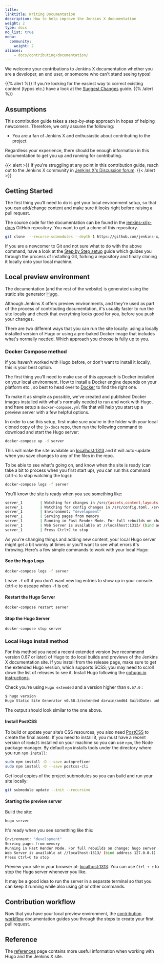 ```yaml
---
title:
linktitle: Writing Documentation
description: How to help improve the Jenkins X documentation
weight: 2
type: docs
no_list: true
menu:
  community:
    weight: 2
aliases:
    - docs/contributing/documentation/
---
```


We welcome your contributions to Jenkins X documentation whether you are a developer, an end user, or someone who can't stand seeing typos!

{{% alert %}}
If you're looking for the easiest way to correct existing content (typos etc.) have a look at the [Suggest Changes](/community/documentation/changes/) guide.
{{% /alert %}}

## Assumptions

This contribution guide takes a step-by-step approach in hopes of helping newcomers.
Therefore, we only assume the following:

* You are a fan of Jenkins X and enthusiastic about contributing to the project

Regardless your experience, there should be enough information in this documentation to get you up and running for contributing.

{{< alert >}}
If you're struggling at any point in this contribution guide, reach out to the Jenkins X community in [Jenkins X's Discussion forum](/community/).
{{< /alert >}}

## Getting Started

The first thing you'll need to do is get your local environment setup, so that you can add/change content and make sure it looks right before raising a pull request.

The source code for the documentation can be found in the [jenkins-x/jx-docs](https://github.com/jenkins-x/jx-docs) GitHub repository.
You want to get a clone of this repository.

```bash
git clone  --recurse-submodules --depth 1 https://github.com/jenkins-x/jx-docs.git
```

If you are a newcomer to Git and not sure what to do with the above command, have a look at the [Step by Step setup](/community/documentation/step-by-step/) guide which guides you through the process of installing Git, forking a repository and finally cloning it locally onto your local machine.

## Local preview environment

The documentation (and the rest of the website) is generated using the static site generator [Hugo](https://gohugo.io).

Although Jenkins X offers preview environments, and they're used as part of the process of contributing documentation, it's usually faster to run the site locally and check that everything looks good for you, before you push your changes.

There are two different ways that you can run the site locally: using a locally installed version of Hugo or using a pre-baked Docker image that includes what's normally needed. Which approach you choose is fully up to you.

### Docker Compose method

If you haven't worked with Hugo before, or don't want to install it locally, this is your best option.

The first thing you'll need to make use of this approach is Docker installed on your local environment. How to install a Docker engine depends on your platform etc., so best to head over to [Docker](https://docs.docker.com/install/) to find the right one.

To make it as simple as possible, we've created and published Docker images installed with what's normally needed to run and work with Hugo, and have setup a `docker-compose.yml` file that will help you start up a preview server with a few helpful options.

In order to use this setup, first make sure you're in the folder with your local cloned copy of the `jx-docs` repo, then run the following command to download and start the Hugo server:

```sh
docker-compose up -d server
```

This will make the site available on [localhost:1313](http://localhost:1313/) and it will auto-update when you save changes to any of the files in the repo.

To be able to see what's going on, and know when the site is ready (can take a bit to process when you first start up), you can run this command (ctrl-c to stop watching the logs):

```sh
docker-compose logs -f server
```

You'll know the site is ready when you see something like:

```sh
server_1        | Watching for changes in /src/{assets,content,layouts,static,themes}
server_1        | Watching for config changes in /src/config.toml, /src/themes/docsy/config.toml
server_1        | Environment: "development"
server_1        | Serving pages from memory
server_1        | Running in Fast Render Mode. For full rebuilds on change: hugo server --disableFastRender
server_1        | Web Server is available at //localhost:1313/ (bind address 0.0.0.0)
server_1        | Press Ctrl+C to stop
```

As you're changing things and adding new content, your local Hugo server might get a bit wonky at times or you'll want to see what errors it's throwing. Here's a few simple commands to work with your local Hugo:

#### See the Hugo Logs

```sh
docker-compose logs -f server
```

Leave `-f` off if you don't want new log entries to show up in your console. (ctrl-c to escape when `-f` is on)

#### Restart the Hugo Server

```sh
docker-compose restart server
```

#### Stop the Hugo Server

```sh
docker-compose stop server
```

### Local Hugo install method

For this method you need a recent extended version (we recommend version 0.67 or later) of Hugo to do local builds and previews of the Jenkins X documentation site.
If you install from the release page, make sure to get the extended Hugo version, which supports SCSS; you may need to scroll down the list of releases to see it.
Install Hugo following the [gohugo.io instructions](https://gohugo.io/getting-started/installing).

Check you're using `Hugo extended` and a version higher than `0.67.0` :

```sh
$ hugo version
Hugo Static Site Generator v0.58.3/extended darwin/amd64 BuildDate: unknown
```

The output should look similar to the one above.

#### Install PostCSS

To build or update your site’s CSS resources, you also need [PostCSS](https://postcss.org/) to create the final assets. If you need to install it, you must have a recent version of `NodeJS` installed on your machine so you can use `npm`, the Node package manager. By default `npm` installs tools under the directory where you run `npm install`:

```sh
sudo npm install -D --save autoprefixer
sudo npm install -D --save postcss-cli
```

Get local copies of the project submodules so you can build and run your site locally:

```sh
git submodule update --init --recursive
```

#### Starting the preview server

Build the site:

```sh
hugo server
```

It's ready when you see something like this:

```sh
Environment: "development"
Serving pages from memory
Running in Fast Render Mode. For full rebuilds on change: hugo server --disableFastRender
Web Server is available at //localhost:1313/ (bind address 127.0.0.1)
Press Ctrl+C to stop
```

Preview your site in your browser at: [localhost:1313](http://localhost:1313). You can use `Ctrl + c` to stop the Hugo server whenever you like.

It may be a good idea to run the server in a separate terminal so that you can keep it running while also using git or other commands.

## Contribution workflow

Now that you have your local preview environment, the [contribution workflow](/community/documentation/workflow/) documentation guides you through the steps to create your first pull request.

## Reference

The [references](/community/documentation/reference/) page contains more useful information when working with Hugo and the Jenkins X site.
